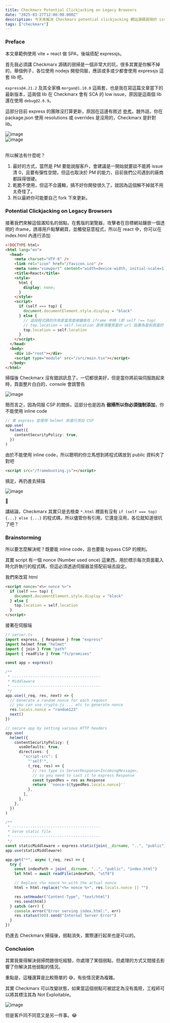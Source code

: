 ```yaml
---
title: Checkmarx Potential Clickjacking on Legacy Browsers
date: "2025-03-27T12:00:00.000Z"
description: 今天來解決 Checkmarx potential clickjacking 網站源碼弱掃的 issue，順便解釋一下自己的看法。
tags: ["checkmarx"]
---
```


### Preface

本文章範例使用 vite + react 做 SPA，後端搭配 expressjs。

首先我必須講 Checkmarx 源碼的弱掃是一個非常大的坑，很多其實是你解不掉的，舉個例子，各位使用 nodejs 開發伺服，應該或多或少都會使用 expressjs 這套 lib 吧。

`express@4.21.2` 及其全家桶 `morgan@1.10.0` 這兩套，也是我在寫這篇文章當下的最新版本，這兩個 lib 在 Checkmarx 會有 SCA 的 low issue，原因是這兩個 lib 還在使用 `debug@2.6.9`。

這部分目前 express 的團隊沒打算更新，原因在這邊有敘述 [參考](https://github.com/expressjs/morgan/issues/294)。題外話，你在 package.json 使用 resolutions 或 overrides 是沒用的，Checkmarx 是針對 lib。

<img src='../../../src/assets/checkmarx-issue-1.png' alt='image'>
<br>

<img src='../../../src/assets/checkmarx-issue-2.png' alt='image'>
<br>
<br>

所以解法有什麼呢？

1. 最好的方式，當然是 PM 要能說服客戶，會建議是一開始就要談不能將 issue 清 0，且要有彈性空間，但這也取決於 PM 的能力，目前我們公司遇到的廠商都踩得很硬。
2. 乾脆不使用，但這不合邏輯，搞不好你開發很久了，就因為這個解不掉就不用太奇怪了。
3. 所以最終你可能要自己 fork 下來更新。

### Potential Clickjacking on Legacy Browsers

接著我們來解這個滿知名的弱點，在舊版的瀏覽器，攻擊者在目標網站鑲嵌一個透明的 iframe，誘導用戶點擊網頁，並觸發惡意程式，所以在 react 中，你可以在 index.html 內進行添加

```html
<!DOCTYPE html>
<html lang="en">
  <head>
    <meta charset="UTF-8" />
    <link rel="icon" href="/favicon.ico" />
    <meta name="viewport" content="width=device-width, initial-scale=1.0" />
    <title>React</title>
    <style>
      html {
        display: none;
      }
    </style>
    <script>
      if (self === top) {
        document.documentElement.style.display = "block"
      } else {
        // 這段程式碼的作用是當頁面被鑲嵌在 iframe 中時 (即 self !== top)
        // top.location = self.location 是將頂層頁面的 url 設置為當前頁面的 url，從而可以從 iframe 中跳出
        top.location = self.location
      }
    </script>
  </head>
  <body>
    <div id="root"></div>
    <script type="module" src="/src/main.tsx"></script>
  </body>
</html>
```

掃描後 Checkmarx 沒有錯誤訊息了，一切都很美好，但是當你將前端伺服跑起來時，頁面整片白白的，console 會跳警告

<img src='../../../src/assets/checkmarx-issue-3.png' alt='image'>
<br>

簡而言之，因為伺服 CSP 的關係，這部分也是因為 **弱掃所以你必須強制添加**，你不能使用 inline code

```ts
// 拿 express 並使用 helmet 來進行添加 CSP
app.use(
  helmet({
    contentSecurityPolicy: true,
  })
)
```

由於不能使用 inline code，所以聰明的你立馬想到將程式碼放到 public 資料夾了對吧

```html
<script src="/framebusting.js"></script>
```

搞定，再扔進去掃描

<img src='../../../src/assets/checkmarx-issue-4.png' alt='image'>
<br>

🤯

講結論，Checkmarx 其實只是去檢查 `*.html` 裡面有沒有 `if (self === top) {...} else {...}` 的程式碼，所以儘管你有引用，它還是沒用，各位就知道很坑了吧？

### Brainstorming

所以要怎麼解決呢？既要能 inline code，且也要能 bypass CSP 的規則。

其實 script 有一個 nonce (Number used once) 這東西，用於標示每次頁面載入時允許執行的程式碼，但這必須透過伺服器並搭配前端去設定。

我們來改寫 html

```html
<script nonce="<%= nonce %>">
  if (self === top) {
    document.documentElement.style.display = "block"
  } else {
    top.location = self.location
  }
</script>
```

接著在伺服端

```ts
// server.ts
import express, { Response } from "express"
import helmet from "helmet"
import { join } from "path"
import { readFile } from "fs/promises"

const app = express()

/**
 * ---------------------------------------
 * Middleware
 * ---------------------------------------
 */
app.use((_req, res, next) => {
  // Generate a random nonce for each request
  // you can use crypto.js ... etc to generate nonce
  res.locals.nonce = "random123"
  next()
})

// secure app by setting various HTTP headers
app.use(
  helmet({
    contentSecurityPolicy: {
      useDefaults: true,
      directives: {
        "script-src": [
          "'self'",
          (_req, res) => {
            // res type is ServerResponse<IncomingMessage>,
            // so you need to cast it to express Response
            const typedRes = res as Response
            return `'nonce-${typedRes.locals.nonce}'`
          },
        ],
      },
    },
  })
)

/**
 * ---------------------------------------
 * Serve static file
 * ---------------------------------------
 */
const staticMiddleware = express.static(join(__dirname, "..", "public"))
app.use(staticMiddleware)

app.get("*", async (_req, res) => {
  try {
    const indexPath = join(__dirname, "..", "public", "index.html")
    let html = await readFile(indexPath, "utf8")

    // Replace <%= nonce %> with the actual nonce
    html = html.replace("<%= nonce %>", res.locals.nonce || "")

    res.setHeader("Content-Type", "text/html")
    res.send(html)
  } catch (err) {
    console.error("Error serving index.html:", err)
    res.status(500).send("Internal Server Error")
  }
})
```

扔進去 Checkmarx 掃描後，弱點消失，實際運行起來也是可以的。

### Conclusion

其實我覺得解決弱掃問題很吃經驗，你處理了某個弱點，但處理的方式又間接去影響了你解決其他弱點的情況。

重點是，這種還算是比較簡單的 😅，有些情況更為複雜。

其實 Checkmarx 可以改變狀態，如果當這個弱點可被認定為沒有風險，工程師可以將其標注其為 Not Exploitable。

<img src='../../../src/assets/checkmarx-issue-5.png' alt='image'>
<br>

但是客戶同不同意又是另一件事。😂
